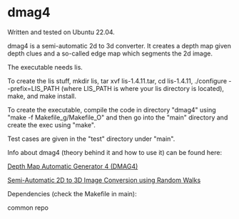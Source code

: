 # dmag4

Written and tested on Ubuntu 22.04.

dmag4 is a semi-automatic 2d to 3d converter. It creates a depth map given depth clues and a so-called edge map which segments the 2d image.

The executable needs lis.

To create the lis stuff, mkdir lis, tar xvf lis-1.4.11.tar, cd lis-1.4.11, ./configure --prefix=LIS_PATH (where LIS_PATH is where your lis directory is located), make, and make install.

To create the executable, compile the code in directory "dmag4" using "make -f Makefile_g/Makefile_O" and then go into the "main" directory and create the exec using "make".

Test cases are given in the "test" directory under "main".

Info about dmag4 (theory behind it and how to use it) can be found here:

[Depth Map Automatic Generator 4 (DMAG4) ](https://3dstereophoto.blogspot.com/2014/02/depth-map-automatic-generator-4-dmag4.html)

[Semi-Automatic 2D to 3D Image Conversion using Random Walks ](https://3dstereophoto.blogspot.com/2014/02/semi-automatic-2d-to-3d-conversion.html)

Dependencies (check the Makefile in main):

common repo
